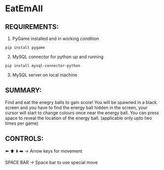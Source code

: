 # EatEmAll

## REQUIREMENTS: 
1. PyGame installed and in working condition
``` 
pip install pygame
```
2. MySQL connector for python up and running 
``` 
pip install mysql-connector-python
```
3. MySQL server on local machine
 
## SUMMARY: 
Find and eat the enegry balls to gain score! 
You will be spawned in a black screen and you have to find the 
energy ball hidden in the screen, your cursor will 
start to change colours once near the energy ball. 
You can press space to reveal the location of the 
energy ball. (applicable only upto two times per game) 

## CONTROLS: 
⬅️ ⬆️ ⬇️ ➡️ -> Arrow keys for movement 

SPACE BAR -> Space bar to use special move 
